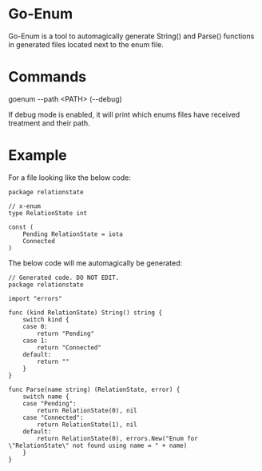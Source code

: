 # Go-Enum

Go-Enum is a tool to automagically generate String() and Parse() functions in generated files located next to the enum file.

# Commands
goenum --path \<PATH\> (--debug)

If debug mode is enabled, it will print which enums files have received treatment and their path.

# Example
For a file looking like the below code:
```
package relationstate

// x-enum
type RelationState int

const (
    Pending RelationState = iota
    Connected
)
```

The below code will me automagically be generated:
```
// Generated code. DO NOT EDIT.
package relationstate

import "errors"

func (kind RelationState) String() string {
    switch kind { 
    case 0:
        return "Pending" 
    case 1:
        return "Connected" 
    default:
        return ""
    }
}

func Parse(name string) (RelationState, error) {
    switch name { 
    case "Pending":
        return RelationState(0), nil 
    case "Connected":
        return RelationState(1), nil 
    default:
        return RelationState(0), errors.New("Enum for \"RelationState\" not found using name = " + name)
    }
}
```